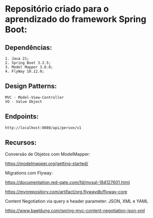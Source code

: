 # Repositório criado para o aprendizado do framework Spring Boot:
## Dependências:
    1. Java 21;
    2. Spring Boot 3.2.5;
    3. Model Mapper 3.0.0;
    4. FlyWay 10.12.0;
## Design Patterns:
    MVC - Model-View-Controller
    VO - Value Object
## Endpoints:
    http://localhost:8080/api/person/v1
## Recursos:
Conversão de Objetos com ModelMapper:

https://modelmapper.org/getting-started/

Migrations com Flyway:
    
https://documentation.red-gate.com/fd/mysql-184127601.html

https://mvnrepository.com/artifact/org.flywaydb/flyway-core

Content Negotiation via query e header parameter: JSON, XML e YAML

https://www.baeldung.com/spring-mvc-content-negotiation-json-xml